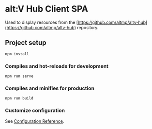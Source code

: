 # alt:V Hub Client SPA

Used to display resources from the [https://github.com/altmp/altv-hub](https://github.com/altmp/altv-hub) repository.

## Project setup

```
npm install
```

### Compiles and hot-reloads for development

```
npm run serve
```

### Compiles and minifies for production

```
npm run build
```

### Customize configuration

See [Configuration Reference](https://cli.vuejs.org/config/).
